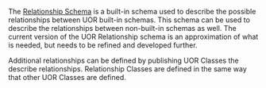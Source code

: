 The [Relationship Schema](./core/built-in/relationships.json) is a built-in schema used to describe the possible relationships between UOR built-in schemas. This schema can be used to describe the relationships between non-built-in schemas as well. The current version of the UOR Relationship schema is an approximation of what is needed, but needs to be refined and developed further. 

Additional relationships can be defined by publishing UOR Classes the describe relationships. Relationship Classes are defined in the same way that other UOR Classes are defined. 